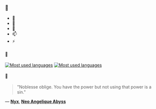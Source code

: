 ### 👋

- 🔭
- 🌱
- 💬
- 📫
- ⚡

#### 🧏

[![Most used languages](https://github-readme-stats-aynah.vercel.app/api/top-langs/?username=aynh&theme=solarized-dark&langs_count=6&layout=compact&hide_title=true)](https://github.com/anuraghazra/github-readme-stats#gh-dark-mode-only)
[![Most used languages](https://github-readme-stats-aynah.vercel.app/api/top-langs/?username=aynh&theme=solarized-light&langs_count=6&layout=compact&hide_title=true)](https://github.com/anuraghazra/github-readme-stats#gh-light-mode-only)

#### 💬

> "Noblesse oblige. You have the power but not using that power is a sin."

&mdash; [**Nyx**](https://myanimelist.net/character.php?q=Nyx&cat=character), [**Neo Angelique Abyss**](https://myanimelist.net/search/all?q=Neo%20Angelique%20Abyss&cat=all)

